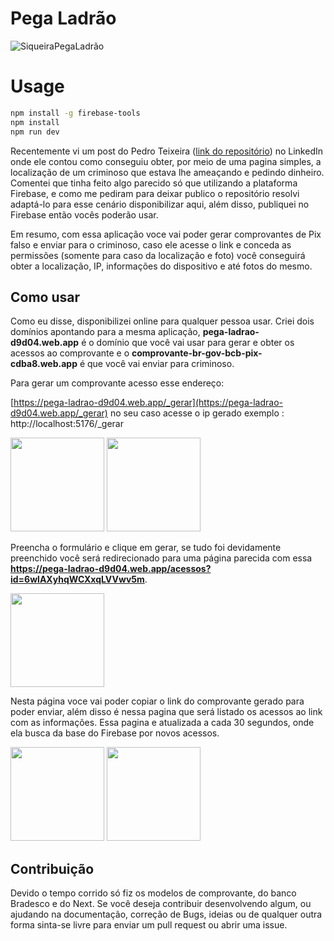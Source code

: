 # Pega Ladrão
![SiqueiraPegaLadrão](prints/Pega_ladrão.gif)

# Usage

```bash
npm install -g firebase-tools
npm install
npm run dev
```

Recentemente vi um post do Pedro Teixeira ([link do repositório](https://github.com/PedroHBessa/backscan)) no LinkedIn onde ele contou como conseguiu obter, por meio de uma pagina simples, a localização de um criminoso que estava lhe ameaçando e pedindo dinheiro. Comentei que tinha feito algo parecido só que utilizando a plataforma Firebase, e como me pediram para deixar publico o repositório resolvi adaptá-lo para esse cenário disponibilizar aqui, além disso, publiquei no Firebase então vocês poderão usar.

Em resumo, com essa aplicação voce vai poder gerar comprovantes de Pix falso e enviar para o criminoso, caso ele acesse o link e conceda as permissões (somente para caso da localização e foto) você conseguirá obter a localização, IP, informações do dispositivo e até fotos do mesmo.

## Como usar

Como eu disse, disponibilizei online para qualquer pessoa usar. Criei dois domínios apontando para a mesma aplicação, **pega-ladrao-d9d04.web.app** é o domínio que você vai usar para gerar e obter os acessos ao comprovante e o **comprovante-br-gov-bcb-pix-cdba8.web.app** é que você vai enviar para criminoso.

Para gerar um comprovante acesso esse endereço:

[https://pega-ladrao-d9d04.web.app/_gerar](https://pega-ladrao-d9d04.web.app/_gerar)
no seu caso acesse o ip gerado exemplo : http://localhost:5176/_gerar

<img src="./prints/1.png" style="width:150px;"/>
<img src="./prints/2.png" style="width:150px;"/>

Preencha o formulário e clique em gerar, se tudo foi devidamente preenchido você será redirecionado para uma página parecida com essa **https://pega-ladrao-d9d04.web.app/acessos?id=6wlAXyhqWCXxqLVVwv5m**.

<img src="./prints/3.png" style="width:150px;"/>

Nesta página voce vai poder copiar o link do comprovante gerado para poder enviar, além disso é nessa pagina que será listado os acessos ao link com as informações. Essa pagina e atualizada a cada 30 segundos, onde ela busca da base do Firebase por novos acessos.

<img src="./prints/4.png" style="width:150px;"/>
<img src="./prints/5.png" style="width:150px;"/>

## Contribuição

Devido o tempo corrido só fiz os modelos de comprovante, do banco Bradesco e do Next. Se você deseja contribuir desenvolvendo algum, ou ajudando na documentação, correção de Bugs, ideias ou de qualquer outra forma sinta-se livre para enviar um pull request ou abrir uma issue.
